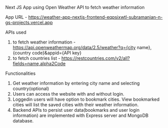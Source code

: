 Next JS App using Open Weather API to fetch weather information

App URL - https://weather-app-nextjs-frontend-eqpsixwtl-subramanian-n-gs-projects.vercel.app

APIs used  

1. to fetch weather information - https://api.openweathermap.org/data/2.5/weather?q={city name},{country code}&appid={API key}
2. to fetch countries list - https://restcountries.com/v2/all?fields=name,alpha2Code

Functionalities

1. Get weather information by entering city name and selecting country(optional)
2. Users can access the website with and without login.
3. Loggedin users will have option to bookmark cities. View bookmarked cities will list the saved cities with their weather information.
4. Backend APIs to persist user data(bookmarks and user login information) are implemented with Express server and MongoDB database.


